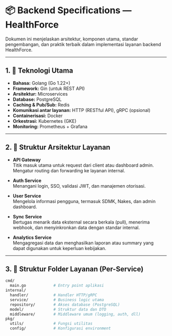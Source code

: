 # 📦 Backend Specifications — HealthForce

Dokumen ini menjelaskan arsitektur, komponen utama, standar pengembangan, dan praktik terbaik dalam implementasi layanan backend HealthForce.

---

## 1. 🔧 Teknologi Utama

- **Bahasa:** Golang (Go 1.22+)
- **Framework:** Gin (untuk REST API)
- **Arsitektur:** Microservices
- **Database:** PostgreSQL
- **Caching & Pub/Sub:** Redis
- **Komunikasi antar layanan:** HTTP (RESTful API), gRPC (opsional)
- **Containerisasi:** Docker
- **Orkestrasi:** Kubernetes (GKE)
- **Monitoring:** Prometheus + Grafana

---

## 2. 🧱 Struktur Arsitektur Layanan

- **API Gateway**  
  Titik masuk utama untuk request dari client atau dashboard admin. Mengatur routing dan forwarding ke layanan internal.

- **Auth Service**  
  Menangani login, SSO, validasi JWT, dan manajemen otorisasi.

- **User Service**  
  Mengelola informasi pengguna, termasuk SDMK, Nakes, dan admin dashboard.

- **Sync Service**  
  Bertugas menarik data eksternal secara berkala (pull), menerima webhook, dan menyinkronkan data dengan standar internal.

- **Analytics Service**  
  Mengagregasi data dan menghasilkan laporan atau summary yang dapat digunakan untuk keperluan kebijakan.

---

## 3. 📂 Struktur Folder Layanan (Per-Service)

```bash
cmd/
  main.go            # Entry point aplikasi
internal/
  handler/           # Handler HTTP/gRPC
  service/           # Business logic utama
  repository/        # Akses database (PostgreSQL)
  model/             # Struktur data dan DTO
  middleware/        # Middleware umum (logging, auth, dll)
pkg/
  utils/             # Fungsi utilitas
  config/            # Konfigurasi environment
